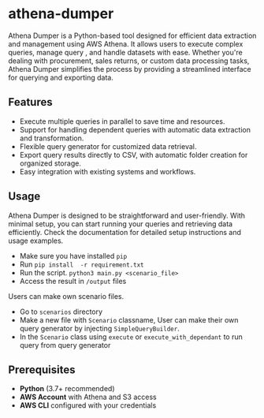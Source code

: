 # athena-dumper

Athena Dumper is a Python-based tool designed for efficient data extraction and management using AWS Athena. It allows users to execute complex queries, manage query , and handle datasets with ease. Whether you're dealing with procurement, sales returns, or custom data processing tasks, Athena Dumper simplifies the process by providing a streamlined interface for querying and exporting data.

## Features

* Execute multiple queries in parallel to save time and resources.
* Support for handling dependent queries with automatic data extraction and transformation.
* Flexible query generator for customized data retrieval.
* Export query results directly to CSV, with automatic folder creation for organized storage.
* Easy integration with existing systems and workflows.

## Usage

Athena Dumper is designed to be straightforward and user-friendly. With minimal setup, you can start running your queries and retrieving data efficiently. Check the documentation for detailed setup instructions and usage examples.

* Make sure you have installed `pip`
* Run `pip install  -r requirement.txt`
* Run the script.
  `python3 main.py <scenario_file>`
* Access the result in `/output` files

Users can make own scenario files.

* Go to `scenarios` directory
* Make a new file with `Scenario` classname, User can make their own query generator by injecting `SimpleQueryBuilder`.
* In the `Scenario` class using `execute` or `execute_with_dependant` to run query from query generator

## Prerequisites

* **Python** (3.7+ recommended)
* **AWS Account** with Athena and S3 access
* **AWS CLI** configured with your credentials
